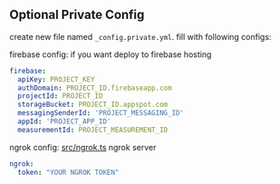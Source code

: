 ## Optional Private Config

create new file named `_config.private.yml`. fill with following configs:

firebase config:
if you want deploy to firebase hosting
```yaml
firebase:
  apiKey: PROJECT_KEY
  authDomain: PROJECT_ID.firebaseapp.com
  projectId: PROJECT_ID
  storageBucket: PROJECT_ID.appspot.com
  messagingSenderId: 'PROJECT_MESSAGING_ID'
  appId: 'PROJECT_APP_ID'
  measurementId: PROJECT_MEASUREMENT_ID
```

ngrok config: [src/ngrok.ts](src/ngrok.ts)
ngrok server
```yaml
ngrok:
  token: "YOUR NGROK TOKEN"
```